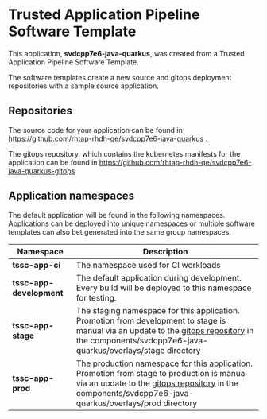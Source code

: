 # Trusted Application Pipeline Software Template

This application, **svdcpp7e6-java-quarkus**, was created from a Trusted Application Pipeline Software Template.

The software templates create a new source and gitops deployment repositories with a sample source application. 

## Repositories

The source code for your application can be found in [https://github.com/rhtap-rhdh-qe/svdcpp7e6-java-quarkus ](https://github.com/rhtap-rhdh-qe/svdcpp7e6-java-quarkus ).
 
The gitops repository, which contains the kubernetes manifests for the application can be found in 
[https://github.com/rhtap-rhdh-qe/svdcpp7e6-java-quarkus-gitops ](https://github.com/rhtap-rhdh-qe/svdcpp7e6-java-quarkus-gitops ) 

## Application namespaces 

The default application will be found in the following namespaces. Applications can be deployed into unique namespaces or multiple software templates can also bet generated into the same group namespaces.  

|  Namespace   |  Description   |  
| -------- | -------- |
| **tssc-app-ci** | The namespace used for CI workloads |
| **tssc-app-development** | The default application during development. Every build will be deployed to this namespace for testing. |
| **tssc-app-stage** | The staging namespace for this application. Promotion from development to stage is manual via an update to the [gitops repository](https://github.com/rhtap-rhdh-qe/svdcpp7e6-java-quarkus-gitops ) in the components/svdcpp7e6-java-quarkus/overlays/stage directory |
| **tssc-app-prod** | The production namespace for this application. Promotion from stage to production is manual via an update to the [gitops repository](https://github.com/rhtap-rhdh-qe/svdcpp7e6-java-quarkus-gitops ) in the components/svdcpp7e6-java-quarkus/overlays/prod directory |